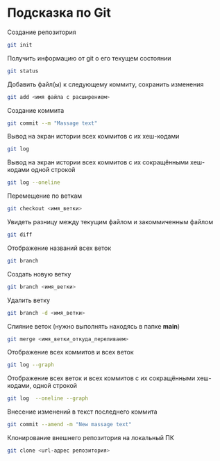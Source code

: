# Подсказка по Git

Создание репозитория
```sh
git init
```

Получить информацию от git о его текущем состоянии
```sh
git status
```

Добавить файл(ы) к следующему коммиту, сохранить изменения
```sh 
git add <имя файла с расширением>
```

Создание коммита
```sh
git commit --m "Massage text"
```

Вывод на экран истории всех коммитов с их хеш-кодами
```sh
git log
```

Вывод на экран истории всех коммитов с их сокращёнными хеш-кодами одной строкой
```sh
git log --oneline
```

Перемещение по веткам
```sh
git checkout <имя_ветки>
```

Увидеть разницу между текущим файлом и закоммиченным файлом
```sh
git diff
```

Отображение названий всех веток
```sh
git branch
```

Создать новую ветку
```sh
git branch <имя_ветки>
```

Удалить ветку
```sh
git branch -d <имя_ветки>
```

Слияние веток (нужно выполнять находясь в папке  **main**) 
```sh
git merge <имя_ветки_откуда_переливаем>
```

Отображение всех коммитов и всех веток
```sh
git log --graph
```

Отображение всех веток и всех коммитов c их сокращёнными хеш-кодами, одной строкой
```sh
git log  --oneline --graph
```

Внесение изменений в текст последнего коммита
```sh
git commit --amend -m "New massage text"
```

Клонирование внешнего репозитория на
локальный ПК
```sh
git clone <url-адрес репозитория>
```

